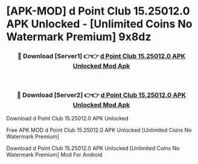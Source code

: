 # [APK-MOD] d Point Club 15.25012.0 APK Unlocked - [Unlimited Coins No Watermark Premium] 9x8dz



<div align="center">
<h3>🔴 Download [Server1] 👉👉 <a href="https://momento.my/?title=d_Point_Club_15.25012.0_APK_Unlocked">d Point Club 15.25012.0 APK Unlocked Mod Apk</a></h3><br>

<h3>🔴 Download [Server2] 👉👉 <a href="https://momento.my/?title=d_Point_Club_15.25012.0_APK_Unlocked">d Point Club 15.25012.0 APK Unlocked Mod Apk</a></h3>
</div>



Download d Point Club 15.25012.0 APK Unlocked 

Free APK MOD d Point Club 15.25012.0 APK Unlocked [Unlimited Coins No Watermark Premium]

Download d Point Club 15.25012.0 APK Unlocked [Unlimited Coins No Watermark Premium] Mod For Android
